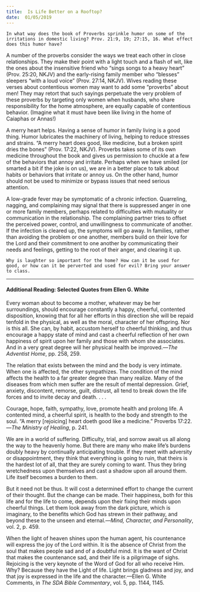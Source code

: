 ```yaml
---
title:  Is Life Better on a Rooftop?
date:  01/05/2019
---
```


`In what way does the book of Proverbs sprinkle humor on some of the irritations in domestic living? Prov. 21:9, 19; 27:15, 16. What effect does this humor have?`

A number of the proverbs consider the ways we treat each other in close relationships. They make their point with a light touch and a flash of wit, like the ones about the insensitive friend who “sings songs to a heavy heart” (Prov. 25:20, NKJV) and the early-rising family member who “blesses” sleepers “with a loud voice” (Prov. 27:14, NKJV). Wives reading these verses about contentious women may want to add some “proverbs” about men! They may retort that such sayings perpetuate the very problem of these proverbs by targeting only women when husbands, who share responsibility for the home atmosphere, are equally capable of contentious behavior. (Imagine what it must have been like living in the home of Caiaphas or Annas!)

A merry heart helps. Having a sense of humor in family living is a good thing. Humor lubricates the machinery of living, helping to reduce stresses and strains. “A merry heart does good, like medicine, but a broken spirit dries the bones” (Prov. 17:22, NKJV). Proverbs takes some of its own medicine throughout the book and gives us permission to chuckle at a few of the behaviors that annoy and irritate. Perhaps when we have smiled (or smarted a bit if the joke is on us), we are in a better place to talk about habits or behaviors that irritate or annoy us. On the other hand, humor should not be used to minimize or bypass issues that need serious attention.

A low-grade fever may be symptomatic of a chronic infection. Quarreling, nagging, and complaining may signal that there is suppressed anger in one or more family members, perhaps related to difficulties with mutuality or communication in the relationship. The complaining partner tries to offset the perceived power, control, and unwillingness to communicate of another. If the infection is cleared up, the symptoms will go away. In families, rather than avoiding the problem or one another, members build on their love for the Lord and their commitment to one another by communicating their needs and feelings, getting to the root of their anger, and clearing it up.

`Why is laughter so important for the home? How can it be used for good, or how can it be perverted and used for evil? Bring your answer to class.`

---

#### Additional Reading: Selected Quotes from Ellen G. White

Every woman about to become a mother, whatever may be her surroundings, should encourage constantly a happy, cheerful, contented disposition, knowing that for all her efforts in this direction she will be repaid tenfold in the physical, as well as the moral, character of her offspring. Nor is this all. She can, by habit, accustom herself to cheerful thinking, and thus encourage a happy state of mind and cast a cheerful reflection of her own happiness of spirit upon her family and those with whom she associates. And in a very great degree will her physical health be improved.—_The Adventist Home_, pp. 258, 259.

The relation that exists between the mind and the body is very intimate. When one is affected, the other sympathizes. The condition of the mind affects the health to a far greater degree than many realize. Many of the diseases from which men suffer are the result of mental depression. Grief, anxiety, discontent, remorse, guilt, distrust, all tend to break down the life forces and to invite decay and death. . . . 

Courage, hope, faith, sympathy, love, promote health and prolong life. A contented mind, a cheerful spirit, is health to the body and strength to the soul. “A merry [rejoicing] heart doeth good like a medicine.” Proverbs 17:22.—_The Ministry of Healing_, p. 241.

We are in a world of suffering. Difficulty, trial, and sorrow await us all along the way to the heavenly home. But there are many who make life’s burdens doubly heavy by continually anticipating trouble. If they meet with adversity or disappointment, they think that everything is going to ruin, that theirs is the hardest lot of all, that they are surely coming to want. Thus they bring wretchedness upon themselves and cast a shadow upon all around them. Life itself becomes a burden to them. 

But it need not be thus. It will cost a determined effort to change the current of their thought. But the change can be made. Their happiness, both for this life and for the life to come, depends upon their fixing their minds upon cheerful things. Let them look away from the dark picture, which is imaginary, to the benefits which God has strewn in their pathway, and beyond these to the unseen and eternal.—_Mind, Character, and Personality_, vol. 2, p. 459.

When the light of heaven shines upon the human agent, his countenance will express the joy of the Lord within. It is the absence of Christ from the soul that makes people sad and of a doubtful mind. It is the want of Christ that makes the countenance sad, and their life is a pilgrimage of sighs. Rejoicing is the very keynote of the Word of God for all who receive Him. Why? Because they have the Light of life. Light brings gladness and joy, and that joy is expressed in the life and the character.—Ellen G. White Comments, in _The SDA Bible Commentary_, vol. 5, pp. 1144, 1145.